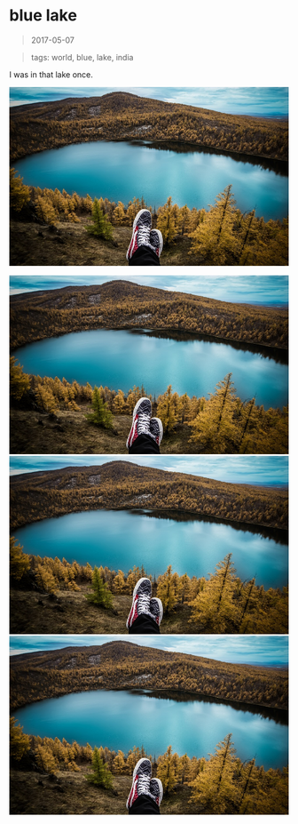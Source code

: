 blue lake
====

> 2017-05-07

> tags: world, blue, lake, india

I was in that lake once.

![lake](./lake.jpg)


![lake](./lake.jpg)
![the same lake](./lake.jpg)
![again this fucking lake](./lake.jpg)
